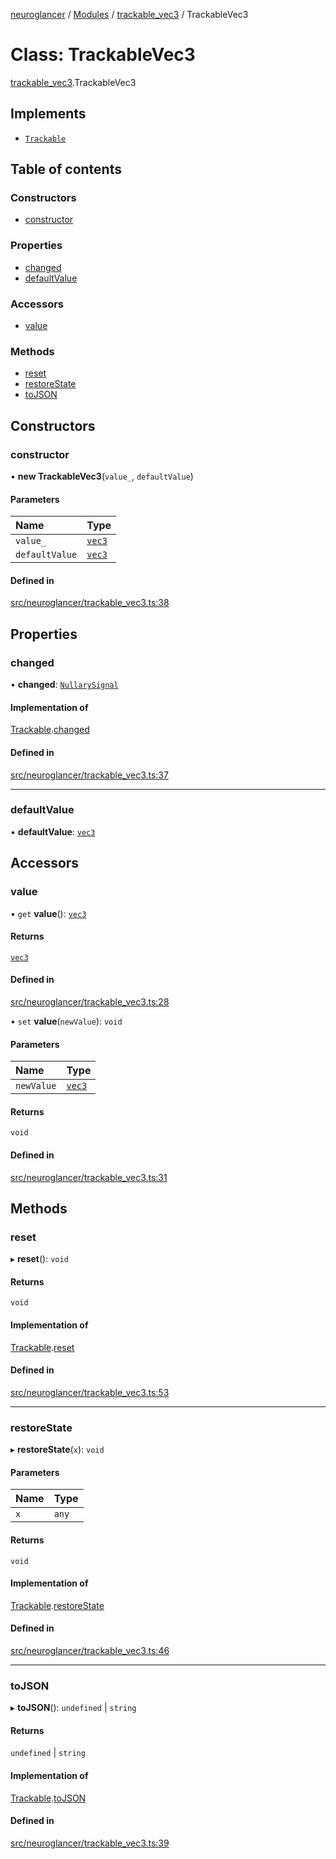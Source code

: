 [neuroglancer](../README.md) / [Modules](../modules.md) / [trackable\_vec3](../modules/trackable_vec3.md) / TrackableVec3

# Class: TrackableVec3

[trackable_vec3](../modules/trackable_vec3.md).TrackableVec3

## Implements

- [`Trackable`](../interfaces/coordinate_transform._internal_.Trackable.md)

## Table of contents

### Constructors

- [constructor](trackable_vec3.TrackableVec3.md#constructor)

### Properties

- [changed](trackable_vec3.TrackableVec3.md#changed)
- [defaultValue](trackable_vec3.TrackableVec3.md#defaultvalue)

### Accessors

- [value](trackable_vec3.TrackableVec3.md#value)

### Methods

- [reset](trackable_vec3.TrackableVec3.md#reset)
- [restoreState](trackable_vec3.TrackableVec3.md#restorestate)
- [toJSON](trackable_vec3.TrackableVec3.md#tojson)

## Constructors

### constructor

• **new TrackableVec3**(`value_`, `defaultValue`)

#### Parameters

| Name | Type |
| :------ | :------ |
| `value_` | [`vec3`](axes_lines._internal_.vec3.md) |
| `defaultValue` | [`vec3`](axes_lines._internal_.vec3.md) |

#### Defined in

[src/neuroglancer/trackable_vec3.ts:38](https://github.com/ActiveBrainAtlas2/neuroglancer/blob/540617bc/src/neuroglancer/trackable_vec3.ts#L38)

## Properties

### changed

• **changed**: [`NullarySignal`](coordinate_transform._internal_.NullarySignal.md)

#### Implementation of

[Trackable](../interfaces/coordinate_transform._internal_.Trackable.md).[changed](../interfaces/coordinate_transform._internal_.Trackable.md#changed)

#### Defined in

[src/neuroglancer/trackable_vec3.ts:37](https://github.com/ActiveBrainAtlas2/neuroglancer/blob/540617bc/src/neuroglancer/trackable_vec3.ts#L37)

___

### defaultValue

• **defaultValue**: [`vec3`](axes_lines._internal_.vec3.md)

## Accessors

### value

• `get` **value**(): [`vec3`](axes_lines._internal_.vec3.md)

#### Returns

[`vec3`](axes_lines._internal_.vec3.md)

#### Defined in

[src/neuroglancer/trackable_vec3.ts:28](https://github.com/ActiveBrainAtlas2/neuroglancer/blob/540617bc/src/neuroglancer/trackable_vec3.ts#L28)

• `set` **value**(`newValue`): `void`

#### Parameters

| Name | Type |
| :------ | :------ |
| `newValue` | [`vec3`](axes_lines._internal_.vec3.md) |

#### Returns

`void`

#### Defined in

[src/neuroglancer/trackable_vec3.ts:31](https://github.com/ActiveBrainAtlas2/neuroglancer/blob/540617bc/src/neuroglancer/trackable_vec3.ts#L31)

## Methods

### reset

▸ **reset**(): `void`

#### Returns

`void`

#### Implementation of

[Trackable](../interfaces/coordinate_transform._internal_.Trackable.md).[reset](../interfaces/coordinate_transform._internal_.Trackable.md#reset)

#### Defined in

[src/neuroglancer/trackable_vec3.ts:53](https://github.com/ActiveBrainAtlas2/neuroglancer/blob/540617bc/src/neuroglancer/trackable_vec3.ts#L53)

___

### restoreState

▸ **restoreState**(`x`): `void`

#### Parameters

| Name | Type |
| :------ | :------ |
| `x` | `any` |

#### Returns

`void`

#### Implementation of

[Trackable](../interfaces/coordinate_transform._internal_.Trackable.md).[restoreState](../interfaces/coordinate_transform._internal_.Trackable.md#restorestate)

#### Defined in

[src/neuroglancer/trackable_vec3.ts:46](https://github.com/ActiveBrainAtlas2/neuroglancer/blob/540617bc/src/neuroglancer/trackable_vec3.ts#L46)

___

### toJSON

▸ **toJSON**(): `undefined` \| `string`

#### Returns

`undefined` \| `string`

#### Implementation of

[Trackable](../interfaces/coordinate_transform._internal_.Trackable.md).[toJSON](../interfaces/coordinate_transform._internal_.Trackable.md#tojson)

#### Defined in

[src/neuroglancer/trackable_vec3.ts:39](https://github.com/ActiveBrainAtlas2/neuroglancer/blob/540617bc/src/neuroglancer/trackable_vec3.ts#L39)
